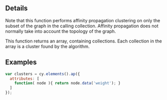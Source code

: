 ## Details

Note that this function performs affinity propagation clustering on only the subset of the graph in the calling collection.  Affinity propagation does not normally take into account the topology of the graph.

This function returns an array, containing collections.  Each collection in the array is a cluster found by the algorithm.


## Examples

```js
var clusters = cy.elements().ap({
  attributes: [
    function( node ){ return node.data('weight'); }
  ]
});
```
